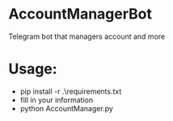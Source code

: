 # AccountManagerBot
Telegram bot that managers account and more

# Usage:
* pip install -r .\requirements.txt
* fill in your information
* python AccountManager.py